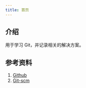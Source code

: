 ```yaml
---
title: 首页
---
```


## 介绍

用于学习 Git，并记录相关的解决方案。



## 参考资料

1. [Github](https://help.github.com/en)
2. [Git-scm](https://git-scm.com/book/zh/v2)